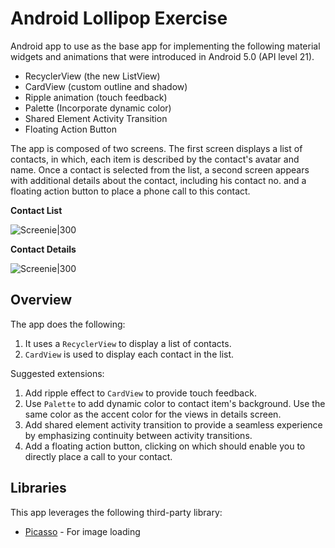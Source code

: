 # Android Lollipop Exercise

Android app to use as the base app for implementing the following material widgets and animations that were introduced in Android 5.0 (API level 21).

* RecyclerView (the new ListView)
* CardView (custom outline and shadow)
* Ripple animation (touch feedback)
* Palette (Incorporate dynamic color)
* Shared Element Activity Transition
* Floating Action Button

The app is composed of two screens. The first screen displays a list of contacts, in which, each item is described by the contact's avatar and name. Once a contact is selected from the list, a second screen appears with additional details about the contact, including his contact no. and a floating action button to place a phone call to this contact.

**Contact List**

  ![Screenie|300](http://i.imgur.com/VSbsd4Gl.png)

**Contact Details**

  ![Screenie|300](http://i.imgur.com/NpKJJgdl.png)

## Overview

The app does the following:

1. It uses a `RecyclerView` to display a list of contacts.
2. `CardView` is used to display each contact in the list.

Suggested extensions:

1. Add ripple effect to `CardView` to provide touch feedback.
2. Use `Palette` to add dynamic color to contact item's background. Use the same color as the accent color for the views in details screen.
3. Add shared element activity transition to provide a seamless experience by emphasizing continuity between activity transitions.
4. Add a floating action button, clicking on which should enable you to directly place a call to your contact.

## Libraries

This app leverages the following third-party library:

 * [Picasso](http://square.github.io/picasso/) - For image loading
